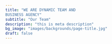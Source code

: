 ```yaml
---
title: "WE ARE DYNAMIC TEAM AND
BUSINESS AGENCY"
subtitle: "Our Team"
description: "this is meta description"
bg_image: "images/backgrounds/page-title.jpg"
draft: false
---
```

